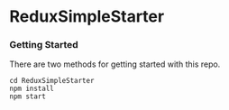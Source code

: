 # ReduxSimpleStarter

### Getting Started

There are two methods for getting started with this repo.
```
cd ReduxSimpleStarter
npm install
npm start
```
